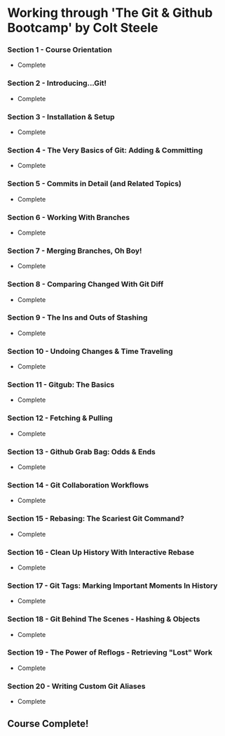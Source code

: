 # Working through 'The Git & Github Bootcamp' by Colt Steele

### Section 1 - Course Orientation

- Complete

### Section 2 - Introducing...Git!

- Complete

### Section 3 - Installation & Setup

- Complete

### Section 4 - The Very Basics of Git: Adding & Committing

- Complete

### Section 5 - Commits in Detail (and Related Topics)

- Complete

### Section 6 - Working With Branches

- Complete

### Section 7 - Merging Branches, Oh Boy!

- Complete

### Section 8 - Comparing Changed With Git Diff

- Complete

### Section 9 - The Ins and Outs of Stashing

- Complete

### Section 10 - Undoing Changes & Time Traveling

- Complete

### Section 11 - Gitgub: The Basics

- Complete

### Section 12 - Fetching & Pulling

- Complete

### Section 13 - Github Grab Bag: Odds & Ends

- Complete

### Section 14 - Git Collaboration Workflows

- Complete

### Section 15 - Rebasing: The Scariest Git Command?

- Complete

### Section 16 - Clean Up History With Interactive Rebase

- Complete

### Section 17 - Git Tags: Marking Important Moments In History

- Complete

### Section 18 - Git Behind The Scenes - Hashing & Objects

- Complete

### Section 19 - The Power of Reflogs - Retrieving "Lost" Work

- Complete

### Section 20 - Writing Custom Git Aliases

- Complete

## Course Complete!
